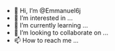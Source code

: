 - 👋 Hi, I’m @Emmanuel6j
- 👀 I’m interested in ...
- 🌱 I’m currently learning ...
- 💞️ I’m looking to collaborate on ...
- 📫 How to reach me ...

<!---
Emmanuel6j/Emmanuel6j is a ✨ special ✨ repository because its `README.md` (this file) appears on your GitHub profile.
You can click the Preview link to take a look at your changes.
--->
